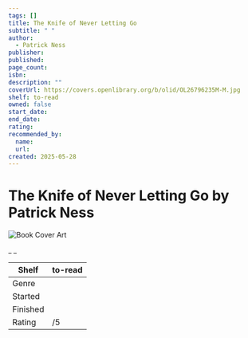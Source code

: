 ```yaml
---
tags: []
title: The Knife of Never Letting Go
subtitle: " "
author:
  - Patrick Ness
publisher:
published:
page_count:
isbn:
description: ""
coverUrl: https://covers.openlibrary.org/b/olid/OL26796235M-M.jpg
shelf: to-read
owned: false
start_date:
end_date:
rating:
recommended_by:
  name:
  url:
created: 2025-05-28
---
```


# The Knife of Never Letting Go by Patrick Ness

![Book Cover Art](https://covers.openlibrary.org/b/olid/OL26796235M-M.jpg)

_ _

| Shelf | to-read |
| --- | --- |
| Genre |  |
| Started |  |
| Finished |  |
| Rating | /5 |

